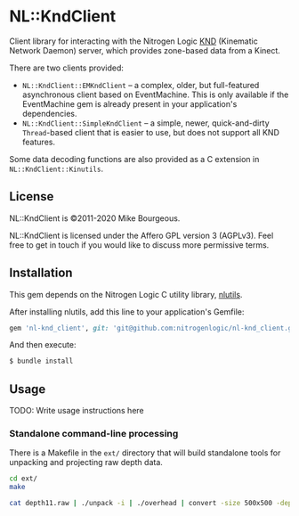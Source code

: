 # NL::KndClient

Client library for interacting with the Nitrogen Logic [KND][0] (Kinematic
Network Daemon) server, which provides zone-based data from a Kinect.

There are two clients provided:

- `NL::KndClient::EMKndClient` &ndash; a complex, older, but full-featured
  asynchronous client based on EventMachine.  This is only available if the
  EventMachine gem is already present in your application's dependencies.
- `NL::KndClient::SimpleKndClient` &ndash; a simple, newer, quick-and-dirty
  `Thread`-based client that is easier to use, but does not support all KND
  features.

Some data decoding functions are also provided as a C extension in
`NL::KndClient::Kinutils`.

## License

NL::KndClient is &copy;2011-2020 Mike Bourgeous.

NL::KndClient is licensed under the Affero GPL version 3 (AGPLv3).  Feel free
to get in touch if you would like to discuss more permissive terms.


## Installation

This gem depends on the Nitrogen Logic C utility library, [nlutils][1].

After installing nlutils, add this line to your application's Gemfile:

```ruby
gem 'nl-knd_client', git: 'git@github.com:nitrogenlogic/nl-knd_client.git'
```

And then execute:

```bash
$ bundle install
```

## Usage

TODO: Write usage instructions here

### Standalone command-line processing

There is a Makefile in the `ext/` directory that will build standalone tools
for unpacking and projecting raw depth data.

```bash
cd ext/
make

cat depth11.raw | ./unpack -i | ./overhead | convert -size 500x500 -depth 8 GRAY:- /tmp/overhead.png
```

[0]: https://github.com/nitrogenlogic/knd
[1]: https://github.com/nitrogenlogic/nlutils
